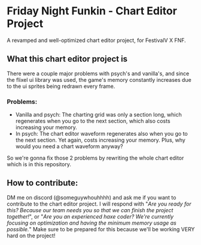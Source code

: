 # Friday Night Funkin - Chart Editor Project

A revamped and well-optimized chart editor project, for FestivalV X FNF.

## What this chart editor project is

There were a couple major problems with psych's and vanilla's, and since the flixel ui library was used,
the game's memory constantly increases due to the ui sprites being redrawn every frame.

### Problems:
- Vanilla and psych: The charting grid was only a section long, which regenerates when you go to the next section, which also costs increasing your memory.
- In psych: The chart editor waveform regenerates also when you go to the next section. Yet again, costs increasing your memory. Plus, why would you need a chart waveform anyway?

So we're gonna fix those 2 problems by rewriting the whole chart editor which is in this repository.

## How to contribute:
DM me on discord (@someguywhouhhhh) and ask me if you want to contribute to the chart editor project.
I will respond with "*Are you ready for this? Because our team needs you so that we can finish the project together!*", or "*Are you an experienced haxe coder? We're currently focusing on optimization and having the minimum memory usage as possible.*"
Make sure to be prepared for this because we'll be working VERY hard on the project!
